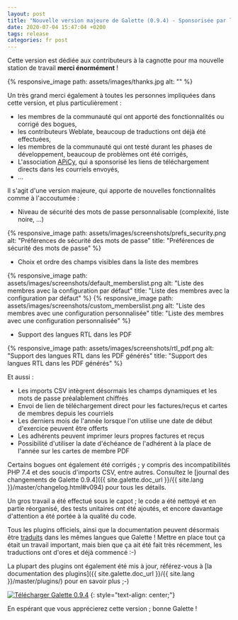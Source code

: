 ```yaml
---
layout: post
title: "Nouvelle version majeure de Galette (0.9.4) - Sponsorisée par la communauté !"
date: 2020-07-04 15:47:04 +0200
tags: release
categories: fr post
---
```


Cette version est dédiée aux contributeurs à la cagnotte pour ma nouvelle station de travail **merci énormément** !

{% responsive_image path: assets/images/thanks.jpg alt: "" %}

Un très grand merci également à toutes les personnes impliquées dans cette version, et plus particulièrement :
- les membres de la communauté qui ont apporté des fonctionnalités ou corrigé des bogues,
- les contributeurs Weblate, beaucoup de traductions ont déjà été effectuées,
- les membres de la communauté qui ont testé durant les phases de développement, beaucoup de problèmes ont été corrigés,
- L'association [APiCy](https://apicy.fr), qui a sponsorisé les liens de téléchargement directs dans les courriels envoyés,
- ...

Il s'agit d'une version majeure, qui apporte de nouvelles fonctionnalités comme à l'accoutumée :

* Niveau de sécurité des mots de passe personnalisable (complexité, liste noire, ...)

{% responsive_image path: assets/images/screenshots/prefs_security.png alt: "Préférences de sécurité des mots de passe" title: "Préférences de sécurité des mots de passe" %}

* Choix et ordre des champs visibles dans la liste des membres

{% responsive_image path: assets/images/screenshots/default_memberslist.png alt: "Liste des membres avec la configuration par défaut" title: "Liste des membres avec la configuration par défaut" %}
{% responsive_image path: assets/images/screenshots/custom_memberslist.png alt: "Liste des membres avec une configuration personnalisée" title: "Liste des membres avec une configuration personnalisée" %}

* Support des langues RTL dans les PDF

{% responsive_image path: assets/images/screenshots/rtl_pdf.png alt: "Support des langues RTL dans les PDF générés" title: "Support des langues RTL dans les PDF générés" %}

Et aussi :

* Les imports CSV intègrent désormais les champs dynamiques et les mots de passe préalablement chiffrés
* Envoi de lien de téléchargement direct pour les factures/reçus et cartes de membres depuis les courriels
* Les derniers mois de l'année lorsque l'on utilise une date de début d'exercice peuvent être offerts
* Les adhérents peuvent imprimer leurs propres factures et reçus
* Possibilité d'utiliser la date d'échéance de l'adhérent à la place de l'année sur les cartes de membre PDF

Certains bogues ont également été corrigés ; y compris des incompatibilités PHP 7.4 et des soucis d'imports CSV, entre autres. Consultez le [journal des changements de Galette 0.9.4]({{ site.galette.doc_url }}/{{ site.lang }}/master/changelog.html#v094) pour tous les détails.

Un gros travail a été effectué sous le capot ; le code a été nettoyé et en partie réorganisé, des tests unitaires ont été ajoutés, et encore davantage d'attention a été portée à la qualité du code.

Tous les plugins officiels, ainsi que la documentation peuvent désormais être [traduits](https://hosted.weblate.org/projects/galette) dans les mêmes langues que Galette ! Mettre en place tout ça était un travail important, mais bien que ça ait été fait très récemment, les traductions ont d'ores et déjà commencé :-)

La plupart des plugins ont également été mis à jour, référez-vous à [la documentation des plugins]({{ site.galette.doc_url }}/{{ site.lang }}/master/plugins/) pour en savoir plus ;-)

[![Télécharger Galette 0.9.4](https://img.shields.io/badge/0.9.4-Télécharger_Galette-ffb619.svg?logo=php&logoColor=white&style=for-the-badge)](https://galette.eu/download/galette-0.9.4.tar.bz2)
{: style="text-align: center;"}

En espérant que vous apprécierez cette version ; bonne Galette !
